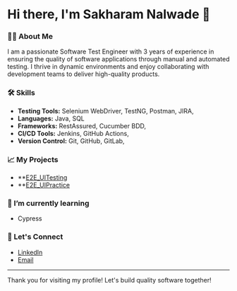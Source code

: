 # Hi there, I'm Sakharam Nalwade 👋

### 👩‍💻 About Me
I am a passionate Software Test Engineer with 3 years of experience in ensuring the quality of software applications through manual and automated testing. I thrive in dynamic environments and enjoy collaborating with development teams to deliver high-quality products.

### 🛠 Skills
- **Testing Tools:** Selenium WebDriver, TestNG, Postman, JIRA,
- **Languages:** Java, SQL
- **Frameworks:** RestAssured, Cucumber BDD,
- **CI/CD Tools:** Jenkins, GitHub Actions,
- **Version Control:** Git, GitHub, GitLab,

### 📈 My Projects
- **[E2E_UITesting]([UITesting](https://github.com/Sakha14/UIPracticeQA/tree/main/UITesting))
- **[E2E_UIPractice]([demo](https://github.com/Sakha14/UIPracticeQA/tree/main/demo))

### 🌱 I’m currently learning
- Cypress

### 🤝 Let's Connect
- [LinkedIn](https://www.linkedin.com/in/sakharam-nalwade-5a55301b5/)
- [Email](nalwade.sakharam@gmail.com)

---

Thank you for visiting my profile! Let's build quality software together!
